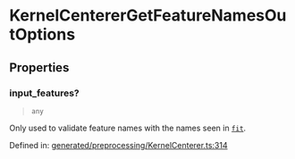 # KernelCentererGetFeatureNamesOutOptions

## Properties

### input\_features?

> `any`

Only used to validate feature names with the names seen in [`fit`](#sklearn.preprocessing.KernelCenterer.fit "sklearn.preprocessing.KernelCenterer.fit").

Defined in:  [generated/preprocessing/KernelCenterer.ts:314](https://github.com/transitive-bullshit/scikit-learn-ts/blob/b59c1ff/packages/sklearn/src/generated/preprocessing/KernelCenterer.ts#L314)
